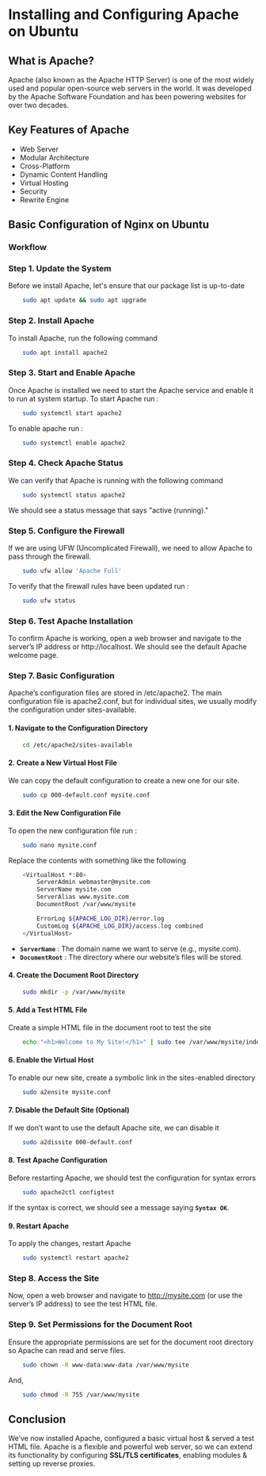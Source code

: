 # Installing and Configuring Apache on Ubuntu
## What is Apache?
Apache (also known as the Apache HTTP Server) is one of the most widely used and popular open-source web servers in the world. It was developed by the Apache Software Foundation and has been powering websites for over two decades.
## Key Features of Apache
- Web Server
- Modular Architecture
- Cross-Platform
- Dynamic Content Handling
- Virtual Hosting
- Security
- Rewrite Engine
## Basic Configuration of Nginx on Ubuntu

### Workflow

### Step 1. Update the System
Before we install Apache, let's ensure that our package list is up-to-date
```bash
    sudo apt update && sudo apt upgrade
```
### Step 2. Install Apache
To install Apache, run the following command
```bash
    sudo apt install apache2
```
### Step 3. Start and Enable Apache
Once Apache is installed we need to start the Apache service and enable it to run at system startup. To start Apache run :

```bash
    sudo systemctl start apache2
```
To enable apache run :
```bash
    sudo systemctl enable apache2
```
### Step 4. Check Apache Status
We can verify that Apache is running with the following command
```bash
    sudo systemctl status apache2
```
We should see a status message that says "active (running)."
### Step 5. Configure the Firewall
If we are using UFW (Uncomplicated Firewall), we need to allow Apache to pass through the firewall.
```bash
    sudo ufw allow 'Apache Full'
```
To verify that the firewall rules have been updated run :
```bash
    sudo ufw status
```
### Step 6. Test Apache Installation
To confirm Apache is working, open a web browser and navigate to the server’s IP address or http://localhost. We should see the default Apache welcome page.
### Step 7. Basic Configuration
Apache’s configuration files are stored in /etc/apache2. The main configuration file is apache2.conf, but for individual sites, we usually modify the configuration under sites-available.
#### 1. Navigate to the Configuration Directory
```bash
    cd /etc/apache2/sites-available
```
#### 2. Create a New Virtual Host File
We can copy the default configuration to create a new one for our site.
```bash
    sudo cp 000-default.conf mysite.conf
```
#### 3. Edit the New Configuration File
To open the new configuration file run :
```bash
    sudo nano mysite.conf
```
Replace the contents with something like the following
```bash
    <VirtualHost *:80>
        ServerAdmin webmaster@mysite.com
        ServerName mysite.com
        ServerAlias www.mysite.com
        DocumentRoot /var/www/mysite

        ErrorLog ${APACHE_LOG_DIR}/error.log
        CustomLog ${APACHE_LOG_DIR}/access.log combined
    </VirtualHost>
```
- **`ServerName`** : The domain name we want to serve (e.g., mysite.com).
- **`DocumentRoot`** : The directory where our website’s files will be stored.
#### 4. Create the Document Root Directory
```bash
    sudo mkdir -p /var/www/mysite
```
#### 5. Add a Test HTML File
Create a simple HTML file in the document root to test the site
```bash
    echo "<h1>Welcome to My Site!</h1>" | sudo tee /var/www/mysite/index.html
```
#### 6. Enable the Virtual Host
To enable our new site, create a symbolic link in the sites-enabled directory
```bash
    sudo a2ensite mysite.conf
```
#### 7. Disable the Default Site (Optional)
If we don’t want to use the default Apache site, we can disable it
```bash
    sudo a2dissite 000-default.conf
```
#### 8. Test Apache Configuration
Before restarting Apache, we should test the configuration for syntax errors
```bash
    sudo apache2ctl configtest
```
If the syntax is correct, we should see a message saying **`Syntax OK`**.
#### 9. Restart Apache
To apply the changes, restart Apache
```bash
    sudo systemctl restart apache2
```
### Step 8. Access the Site
Now, open a web browser and navigate to http://mysite.com (or use the server’s IP address) to see the test HTML file.
### Step 9. Set Permissions for the Document Root
Ensure the appropriate permissions are set for the document root directory so Apache can read and serve files.
```bash
    sudo chown -R www-data:www-data /var/www/mysite
```
And,
```bash
    sudo chmod -R 755 /var/www/mysite
```
## Conclusion 
We’ve now installed Apache, configured a basic virtual host & served a test HTML file. Apache is a flexible and powerful web server, so we can extend its functionality by configuring **SSL/TLS certificates**, enabling modules & setting up reverse proxies.